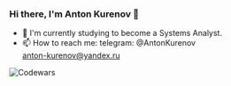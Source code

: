 ### Hi there, I'm Anton Kurenov 👋

- 🌱 I'm currently studying to become a Systems Analyst.
- 📫 How to reach me: telegram: @AntonKurenov  
anton-kurenov@yandex.ru

![Codewars](https://github.r2v.ch/codewars?user=Edmones)
<!-- [![codewars](https://www.codewars.com/users/Edmones/badges/small)](https://www.codewars.com/users/username) -->


<!--
**AntonKurenov/AntonKurenov** is a ✨ _special_ ✨ repository because its `README.md` (this file) appears on your GitHub profile.

Here are some ideas to get you started:

- 🔭 I’m currently working on ...
- 🌱 I’m currently learning ...
- 👯 I’m looking to collaborate on ...
- 🤔 I’m looking for help with ...
- 💬 Ask me about ...
- 📫 How to reach me: ...
- 😄 Pronouns: ...
- ⚡ Fun fact: ...
-->
